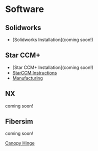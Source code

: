 # Software
## Solidworks
- [Solidworks Installation](coming soon!)

## Star CCM+
- [Star CCM+ Installation](coming soon!)
- [StarCCM Instructions](star.md)
- [Manufacturing](manufacturing.md)

## NX
coming soon!
## Fibersim
coming soon!

[Canopy Hinge](https://github.com/Solar-Gators/docs/blob/master/AeroBody/Body/PDFs/C3M_01BodyHinge.pdf)
